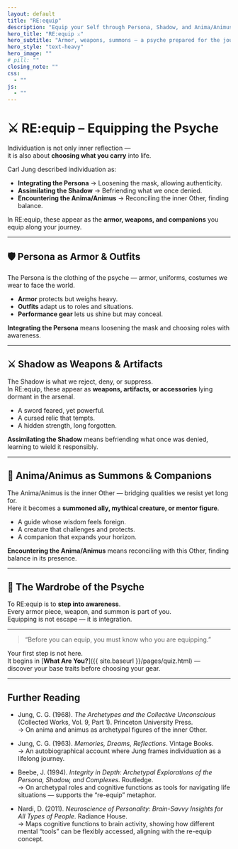 ```yaml
---
layout: default
title: "RE:equip"
description: "Equip your Self through Persona, Shadow, and Anima/Animus — the wardrobe of individuation."
hero_title: "RE:equip ⚔️"
hero_subtitle: "Armor, weapons, summons — a psyche prepared for the journey."
hero_style: "text-heavy" 
hero_image: ""
# pill: ""
closing_note: ""
css:
  - ""
js:
  - ""
---
```


# ⚔️ RE:equip – Equipping the Psyche

Individuation is not only inner reflection —  
it is also about **choosing what you carry** into life.  

Carl Jung described individuation as:  
- **Integrating the Persona** → Loosening the mask, allowing authenticity.  
- **Assimilating the Shadow** → Befriending what we once denied.  
- **Encountering the Anima/Animus** → Reconciling the inner Other, finding balance.  

In RE:equip, these appear as the **armor, weapons, and companions** you equip along your journey.  

---

## 🛡️ Persona as Armor & Outfits

The Persona is the clothing of the psyche — armor, uniforms, costumes we wear to face the world.  

- **Armor** protects but weighs heavy.  
- **Outfits** adapt us to roles and situations.  
- **Performance gear** lets us shine but may conceal.  

**Integrating the Persona** means loosening the mask and choosing roles with awareness.

---

## ⚔️ Shadow as Weapons & Artifacts

The Shadow is what we reject, deny, or suppress.  
In RE:equip, these appear as **weapons, artifacts, or accessories** lying dormant in the arsenal.  

- A sword feared, yet powerful.  
- A cursed relic that tempts.  
- A hidden strength, long forgotten.  

**Assimilating the Shadow** means befriending what once was denied, learning to wield it responsibly.

---

## 🐉 Anima/Animus as Summons & Companions

The Anima/Animus is the inner Other — bridging qualities we resist yet long for.  
Here it becomes a **summoned ally, mythical creature, or mentor figure**.  

- A guide whose wisdom feels foreign.  
- A creature that challenges and protects.  
- A companion that expands your horizon.  

**Encountering the Anima/Animus** means reconciling with this Other, finding balance in its presence.

---

## 🎽 The Wardrobe of the Psyche

To RE:equip is to **step into awareness**.  
Every armor piece, weapon, and summon is part of you.  
Equipping is not escape — it is integration.  

---

> “Before you can equip, you must know who you are equipping.”  

Your first step is not here.  
It begins in [**What Are You?**]({{ site.baseurl }}/pages/quiz.html) —  
discover your base traits before choosing your gear.  

---

## Further Reading  
- Jung, C. G. (1968). *The Archetypes and the Collective Unconscious* (Collected Works, Vol. 9, Part 1). Princeton University Press.  
  → On anima and animus as archetypal figures of the inner Other.  

- Jung, C. G. (1963). *Memories, Dreams, Reflections*. Vintage Books.  
  → An autobiographical account where Jung frames individuation as a lifelong journey.  

- Beebe, J. (1994). *Integrity in Depth: Archetypal Explorations of the Persona, Shadow, and Complexes*. Routledge.  
  → On archetypal roles and cognitive functions as tools for navigating life situations — supports the “re-equip” metaphor.  

- Nardi, D. (2011). *Neuroscience of Personality: Brain-Savvy Insights for All Types of People*. Radiance House.  
  → Maps cognitive functions to brain activity, showing how different mental “tools” can be flexibly accessed, aligning with the re-equip concept.  
